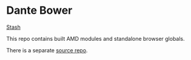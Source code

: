 # Dante Bower

[Stash](http://github.com/xxx/xxx) 

This repo contains built AMD modules and standalone browser globals.

There is a separate [source repo](https://github.com/xxx/xxx).
